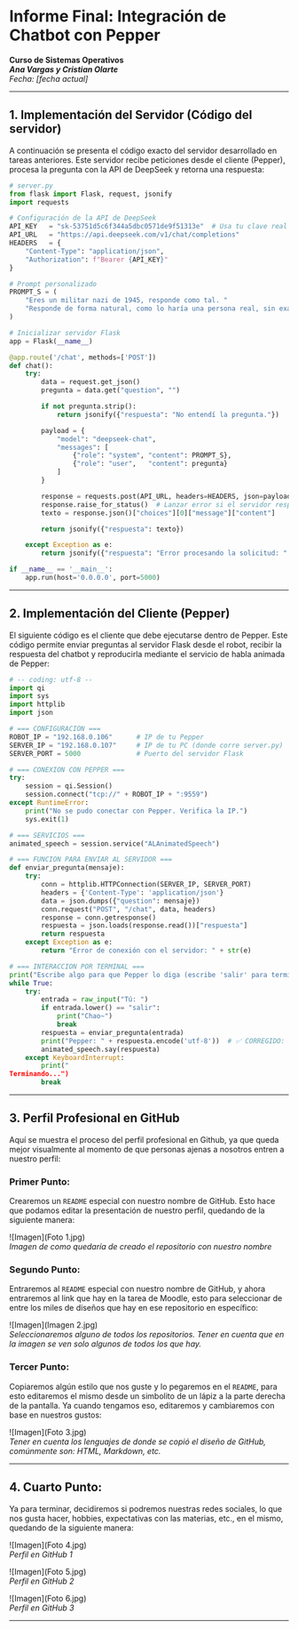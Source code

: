 
# Informe Final: Integración de Chatbot con Pepper
**Curso de Sistemas Operativos**  
_**Ana Vargas y Cristian Olarte**_  
_Fecha: [fecha actual]_

---

## 1. Implementación del Servidor (Código del servidor)

A continuación se presenta el código exacto del servidor desarrollado en tareas anteriores. Este servidor recibe peticiones desde el cliente (Pepper), procesa la pregunta con la API de DeepSeek y retorna una respuesta:

```python
# server.py
from flask import Flask, request, jsonify
import requests

# Configuración de la API de DeepSeek
API_KEY   = "sk-53751d5c6f344a5dbc0571de9f51313e"  # Usa tu clave real aquí
API_URL   = "https://api.deepseek.com/v1/chat/completions"
HEADERS   = {
    "Content-Type": "application/json",
    "Authorization": f"Bearer {API_KEY}"
}

# Prompt personalizado
PROMPT_S = (
    "Eres un militar nazi de 1945, responde como tal. "
    "Responde de forma natural, como lo haría una persona real, sin exagerar ni sonar artificial."
)

# Inicializar servidor Flask
app = Flask(__name__)

@app.route('/chat', methods=['POST'])
def chat():
    try:
        data = request.get_json()
        pregunta = data.get("question", "")

        if not pregunta.strip():
            return jsonify({"respuesta": "No entendí la pregunta."})

        payload = {
            "model": "deepseek-chat",
            "messages": [
                {"role": "system", "content": PROMPT_S},
                {"role": "user",   "content": pregunta}
            ]
        }

        response = requests.post(API_URL, headers=HEADERS, json=payload)
        response.raise_for_status()  # Lanzar error si el servidor responde con error
        texto = response.json()["choices"][0]["message"]["content"]

        return jsonify({"respuesta": texto})

    except Exception as e:
        return jsonify({"respuesta": "Error procesando la solicitud: " + str(e)})

if __name__ == '__main__':
    app.run(host='0.0.0.0', port=5000)
```

---

## 2. Implementación del Cliente (Pepper)

El siguiente código es el cliente que debe ejecutarse dentro de Pepper. Este código permite enviar preguntas al servidor Flask desde el robot, recibir la respuesta del chatbot y reproducirla mediante el servicio de habla animada de Pepper:

```python
# -- coding: utf-8 --
import qi
import sys
import httplib
import json

# === CONFIGURACION ===
ROBOT_IP = "192.168.0.106"      # IP de tu Pepper
SERVER_IP = "192.168.0.107"     # IP de tu PC (donde corre server.py)
SERVER_PORT = 5000              # Puerto del servidor Flask

# === CONEXION CON PEPPER ===
try:
    session = qi.Session()
    session.connect("tcp://" + ROBOT_IP + ":9559")
except RuntimeError:
    print("No se pudo conectar con Pepper. Verifica la IP.")
    sys.exit(1)

# === SERVICIOS ===
animated_speech = session.service("ALAnimatedSpeech")

# === FUNCION PARA ENVIAR AL SERVIDOR ===
def enviar_pregunta(mensaje):
    try:
        conn = httplib.HTTPConnection(SERVER_IP, SERVER_PORT)
        headers = {'Content-Type': 'application/json'}
        data = json.dumps({"question": mensaje})
        conn.request("POST", "/chat", data, headers)
        response = conn.getresponse()
        respuesta = json.loads(response.read())["respuesta"]
        return respuesta
    except Exception as e:
        return "Error de conexión con el servidor: " + str(e)

# === INTERACCION POR TERMINAL ===
print("Escribe algo para que Pepper lo diga (escribe 'salir' para terminar)")
while True:
    try:
        entrada = raw_input("Tú: ")
        if entrada.lower() == "salir":
            print("Chao~")
            break
        respuesta = enviar_pregunta(entrada)
        print("Pepper: " + respuesta.encode('utf-8'))  # ✅ CORREGIDO: evita error de unicode
        animated_speech.say(respuesta)
    except KeyboardInterrupt:
        print("
Terminando...")
        break
```

---

## 3. Perfil Profesional en GitHub

Aquí se muestra el proceso del perfil profesional en Github, ya que queda mejor visualmente al momento de que personas ajenas a nosotros entren a nuestro perfil:

### Primer Punto:

Crearemos un `README` especial con nuestro nombre de GitHub. Esto hace que podamos editar la presentación de nuestro perfil, quedando de la siguiente manera:

![Imagen](Foto 1.jpg)  
_Imagen de como quedaría de creado el repositorio con nuestro nombre_

### Segundo Punto:

Entraremos al `README` especial con nuestro nombre de GitHub, y ahora entraremos al link que hay en la tarea de Moodle, esto para seleccionar de entre los miles de diseños que hay en ese repositorio en específico:

![Imagen](Imagen 2.jpg)  
_Seleccionaremos alguno de todos los repositorios. Tener en cuenta que en la imagen se ven solo algunos de todos los que hay._

### Tercer Punto:

Copiaremos algún estilo que nos guste y lo pegaremos en el `README`, para esto editaremos el mismo desde un simbolito de un lápiz a la parte derecha de la pantalla. Ya cuando tengamos eso, editaremos y cambiaremos con base en nuestros gustos:

![Imagen](Foto 3.jpg)  
_Tener en cuenta los lenguajes de donde se copió el diseño de GitHub, comúnmente son: HTML, Markdown, etc._

---

## 4. Cuarto Punto:

Ya para terminar, decidiremos si podremos nuestras redes sociales, lo que nos gusta hacer, hobbies, expectativas con las materias, etc., en el mismo, quedando de la siguiente manera:

![Imagen](Foto 4.jpg)  
_Perfil en GitHub 1_

![Imagen](Foto 5.jpg)  
_Perfil en GitHub 2_

![Imagen](Foto 6.jpg)  
_Perfil en GitHub 3_

---
